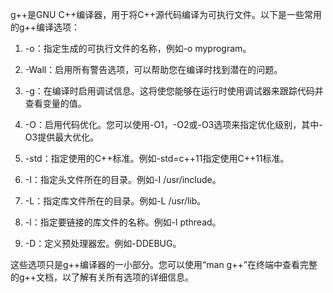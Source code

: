 g++是GNU C++编译器，用于将C++源代码编译为可执行文件。以下是一些常用的g++编译选项：

1. -o：指定生成的可执行文件的名称，例如-o myprogram。

2. -Wall：启用所有警告选项，可以帮助您在编译时找到潜在的问题。

3. -g：在编译时启用调试信息。这将使您能够在运行时使用调试器来跟踪代码并查看变量的值。

4. -O：启用代码优化。您可以使用-O1，-O2或-O3选项来指定优化级别，其中-O3提供最大优化。

5. -std：指定使用的C++标准。例如-std=c++11指定使用C++11标准。

6. -I：指定头文件所在的目录。例如-I /usr/include。

7. -L：指定库文件所在的目录。例如-L /usr/lib。

8. -l：指定要链接的库文件的名称。例如-l pthread。

9. -D：定义预处理器宏。例如-DDEBUG。

这些选项只是g++编译器的一小部分。您可以使用“man g++”在终端中查看完整的g++文档，以了解有关所有选项的详细信息。

<!-- more -->
